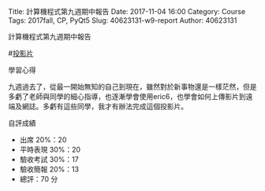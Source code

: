 Title: 計算機程式第九週期中報告
Date: 2017-11-04 16:00
Category: Course
Tags: 2017fall, CP,  PyQt5
Slug: 40623131-w9-report
Author: 40623131


計算機程式第九週期中報告

<!-- PELICAN_END_SUMMARY -->

#[投影片](https://cpa.kmol.info/40623131/doc/trunk/index.html#/)

學習心得

九週過去了，從最一開始無知的自己到現在，雖然對於新事物還是一樣茫然，但是多虧了老師與同學的細心指導，也逐漸學會使用eric6，也學會如何上傳影片到遠端及網誌。多虧有這些同學，我才有辦法完成這個投影片。


自評成績

* 出席 20%：20
* 平時表現 30%：20
* 驗收考試 30%：17
* 驗收簡報 20%：13
* 總評：70 分
